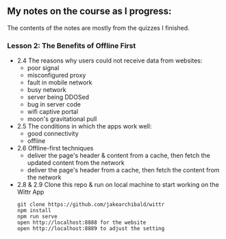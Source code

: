 ## My notes on the course as I progress:
The contents of the notes are mostly from the quizzes I finished.

### Lesson 2: The Benefits of Offline First
* 2.4 The reasons why users could not receive data from websites:
  * poor signal
  * misconfigured proxy
  * fault in mobile network
  * busy network
  * server being DDOSed
  * bug in server code
  * wifi captive portal
  * moon's gravitational pull
* 2.5 The conditions in which the apps work well:
  * good connectivity
  * offline
* 2.6 Offline-first techniques
  * deliver the page's header & content from a cache, then fetch the updated content from the network
  * deliver the page's header from a cache, then fetch the content from the network
* 2.8 & 2.9 Clone this repo & run on local machine to start working on the Wittr App
   ```
   git clone https://github.com/jakearchibald/wittr
   npm install
   npm run serve
   open http://localhost:8888 for the website
   open http://localhost:8889 to adjust the setting
   
   ```
